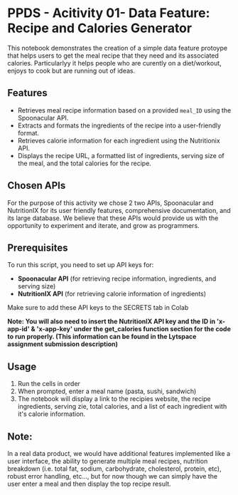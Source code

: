 # PPDS - Acitivity 01- Data Feature: Recipe and Calories Generator 

This notebook demonstrates the creation of a simple data feature protoype that helps users to get the meal recipe that they need and its associated calories.  Particularlyy it helps people who are curently on a diet/workout, enjoys to cook but are running out of ideas.

## Features

- Retrieves meal recipe information based on a provided `meal_ID` using the Spoonacular API.
- Extracts and formats the ingredients of the recipe into a user-friendly format.
- Retrieves calorie information for each ingredient using the Nutritionix API.
- Displays the recipe URL, a formatted list of ingredients, serving size of the meal, and the total calories for the recipe.

## Chosen APIs 
For the purpose of this activity we chose 2 two APIs, Spoonacular and NutritionIX for its user friendly features, comprehensive documentation, and its large database. We believe that these APIs would provide us with the opportunity to experiment and iterate, and grow as programmers. 

## Prerequisites

To run this script, you need to set up API keys for:

- **Spoonacular API** (for retrieving recipe information, ingredients, and serving size)
- **NutritionIX API** (for retrieving calorie information of ingredients)

Make sure to add these API keys to  the SECRETS tab in Colab

**Note: You will also need to insert the NutritionIX API key and the ID in 'x-app-id' & 'x-app-key' under the get_calories function section for the code to run properly. (This information can be found in the Lytspace assignment submission description)**  

## Usage

1. Run the cells in order
2. When prompted, enter a meal name (pasta, sushi, sandwich)
3. The notebook will display a link to the recipies website, the recipe ingredients, serving zie, total calories, and a list of each ingredient with it's calorie information.


## Note:
In a real data product, we would have additional features implemented like a user interface, the ability to generate multiple meal recipes, nutrition breakdown (i.e. total fat, sodium, carbohydrate, cholesterol, protein, etc), robust error handling, etc..., but for now though we can simply have the user enter a meal and then display the top recipe result.

